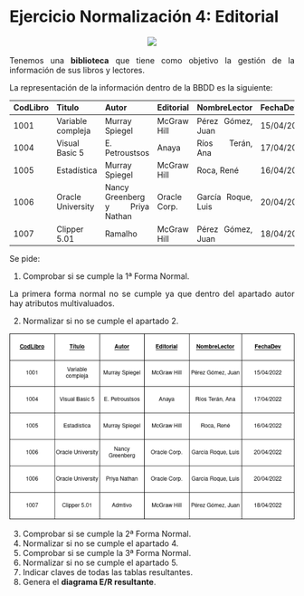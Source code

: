 <div align="justify">

# Ejercicio Normalización 4: Editorial

<div align="center">
<img src="https://github.com/jpexposito/base-datos/raw/main/NORMALIZACION/tareas/tarea4/img/biblioteca.png" width="400px"/>
</div>

Tenemos una __biblioteca__ que tiene como objetivo la gestión de la información de sus libros y lectores.

La representación de la información dentro de la BBDD es la siguiente:


| CodLibro | Titulo| Autor |Editorial | NombreLector| FechaDev | 
|-----|-----|-----|-----|-----|-----| 
| 1001 | Variable compleja  |  Murray Spiegel  | McGraw Hill |Pérez Gómez, Juan |15/04/2022 |
 |1004 | Visual Basic 5 | E. Petroustsos | Anaya | Ríos Terán, Ana | 17/04/2022  | 
 | 1005 | Estadística | Murray Spiegel | McGraw Hill | Roca, René | 16/04/2022  | 
 | 1006  | Oracle University | Nancy Greenberg y Priya Nathan | Oracle Corp. | García Roque, Luis | 20/04/2022 | 
| 1007 | Clipper 5.01 | Ramalho | McGraw Hill | Pérez Gómez, Juan | 18/04/2022 |

Se pide:

1. Comprobar si se cumple la 1ª Forma Normal.

La primera forma normal no se cumple ya que dentro del apartado autor hay atributos multivaluados.

2. Normalizar si no se cumple el apartado 2.

<img src="https://github.com/samugd17/base-datos-bae-/blob/main/TAREAS/Tarea15/IMG/NMR1.drawio.png"/>

3. Comprobar si se cumple la 2ª Forma Normal.
4. Normalizar si no se cumple el apartado 4.
5. Comprobar si se cumple la 3ª Forma Normal.
6. Normalizar si no se cumple el apartado 5.
7. Indicar claves de todas las tablas resultantes.
9. Genera el __diagrama E/R resultante__.
